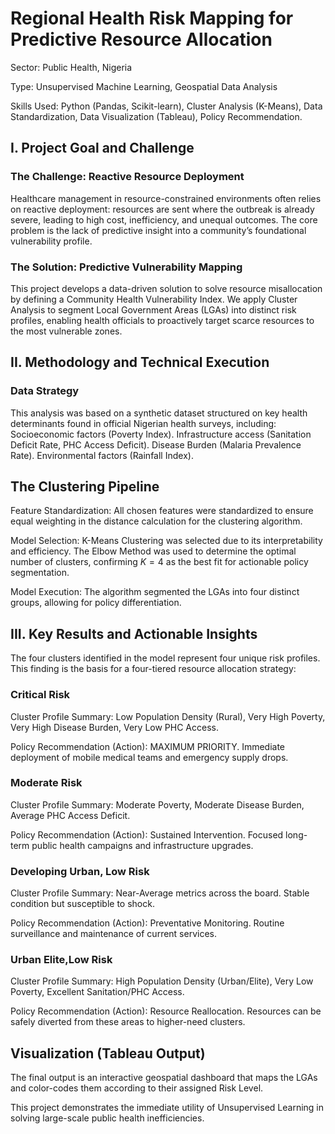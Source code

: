 # Regional Health Risk Mapping for Predictive Resource Allocation
Sector: Public Health, Nigeria

Type: Unsupervised Machine Learning, Geospatial Data Analysis

Skills Used: Python (Pandas, Scikit-learn), Cluster Analysis (K-Means), Data Standardization, Data Visualization (Tableau), Policy Recommendation.

## I. Project Goal and Challenge
### The Challenge: Reactive Resource Deployment

Healthcare management in resource-constrained environments often relies on reactive deployment: resources are sent where the outbreak is already severe, leading to high cost, inefficiency, and unequal outcomes. The core problem is the lack of predictive insight into a community’s foundational vulnerability profile.

### The Solution: Predictive Vulnerability Mapping

This project develops a data-driven solution to solve resource misallocation by defining a Community Health Vulnerability Index. We apply Cluster Analysis to segment Local Government Areas (LGAs) into distinct risk profiles, enabling health officials to proactively target scarce resources to the most vulnerable zones.

## II. Methodology and Technical Execution
### Data Strategy

This analysis was based on a synthetic dataset structured on key health determinants found in official Nigerian health surveys, including:
Socioeconomic factors (Poverty Index).
Infrastructure access (Sanitation Deficit Rate, PHC Access Deficit).
Disease Burden (Malaria Prevalence Rate).
Environmental factors (Rainfall Index).

## The Clustering Pipeline
Feature Standardization: All chosen features were standardized to ensure equal weighting in the distance calculation for the clustering algorithm.

Model Selection: K-Means Clustering was selected due to its interpretability and efficiency. The Elbow Method was used to determine the optimal number of clusters, confirming $K=4$ as the best fit for actionable policy segmentation.

Model Execution: The algorithm segmented the LGAs into four distinct groups, allowing for policy differentiation.

## III. Key Results and Actionable Insights

The four clusters identified in the model represent four unique risk profiles. This finding is the basis for a four-tiered resource allocation strategy:

### Critical Risk

Cluster Profile Summary: Low Population Density (Rural), Very High Poverty, Very High Disease Burden, Very Low PHC Access.

Policy Recommendation (Action): MAXIMUM PRIORITY. Immediate deployment of mobile medical teams and emergency supply drops.

### Moderate Risk

Cluster Profile Summary: Moderate Poverty, Moderate Disease Burden, Average PHC Access Deficit.

Policy Recommendation (Action): Sustained Intervention. Focused long-term public health campaigns and infrastructure upgrades.

### Developing Urban, Low Risk
	
Cluster Profile Summary: Near-Average metrics across the board. Stable condition but susceptible to shock.

Policy Recommendation (Action): Preventative Monitoring. Routine surveillance and maintenance of current services.

### Urban Elite,Low Risk

Cluster Profile Summary: High Population Density (Urban/Elite), Very Low Poverty, Excellent Sanitation/PHC Access.

Policy Recommendation (Action): Resource Reallocation. Resources can be safely diverted from these areas to higher-need clusters.

## Visualization (Tableau Output)

The final output is an interactive geospatial dashboard that maps the LGAs and color-codes them according to their assigned Risk Level. 


This project demonstrates the immediate utility of Unsupervised Learning in solving large-scale public health inefficiencies. 
